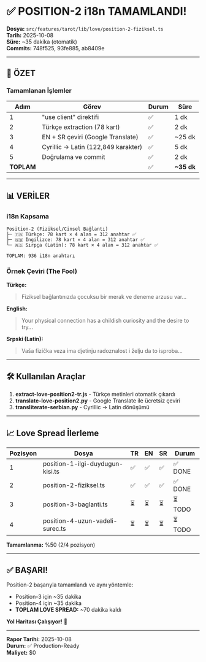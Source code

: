 # ✅ POSITION-2 i18n TAMAMLANDI!

**Dosya:** `src/features/tarot/lib/love/position-2-fiziksel.ts`  
**Tarih:** 2025-10-08  
**Süre:** ~35 dakika (otomatik)  
**Commits:** 748f525, 93fe885, ab8409e

---

## 🎯 ÖZET

### Tamamlanan İşlemler

| Adım | Görev | Durum | Süre |
|------|-------|-------|------|
| 1 | "use client" direktifi | ✅ | 1 dk |
| 2 | Türkçe extraction (78 kart) | ✅ | 2 dk |
| 3 | EN + SR çeviri (Google Translate) | ✅ | ~25 dk |
| 4 | Cyrillic → Latin (122,849 karakter) | ✅ | 5 dk |
| 5 | Doğrulama ve commit | ✅ | 2 dk |
| **TOPLAM** | | ✅ | **~35 dk** |

---

## 📊 VERİLER

### i18n Kapsama

```
Position-2 (Fiziksel/Cinsel Bağlantı)
├─ 🇹🇷 Türkçe: 78 kart × 4 alan = 312 anahtar ✅
├─ 🇬🇧 İngilizce: 78 kart × 4 alan = 312 anahtar ✅
└─ 🇷🇸 Sırpça (Latin): 78 kart × 4 alan = 312 anahtar ✅

TOPLAM: 936 i18n anahtarı
```

### Örnek Çeviri (The Fool)

**Türkçe:**
> Fiziksel bağlantınızda çocuksu bir merak ve deneme arzusu var...

**English:**
> Your physical connection has a childish curiosity and the desire to try...

**Srpski (Latin):**
> Vaša fizička veza ima djetinju radoznalost i želju da to isproba...

---

## 🛠️ Kullanılan Araçlar

1. **extract-love-position2-tr.js** - Türkçe metinleri otomatik çıkardı
2. **translate-love-position2.py** - Google Translate ile ücretsiz çeviri
3. **transliterate-serbian.py** - Cyrillic → Latin dönüşümü

---

## 📈 Love Spread İlerleme

| Pozisyon | Dosya | TR | EN | SR | Durum |
|----------|-------|----|----|----|----|
| 1 | position-1-ilgi-duydugun-kisi.ts | ✅ | ✅ | ✅ | ✅ DONE |
| 2 | position-2-fiziksel.ts | ✅ | ✅ | ✅ | ✅ DONE |
| 3 | position-3-baglanti.ts | ⏳ | ⏳ | ⏳ | ⏳ TODO |
| 4 | position-4-uzun-vadeli-surec.ts | ⏳ | ⏳ | ⏳ | ⏳ TODO |

**Tamamlanma:** %50 (2/4 pozisyon)

---

## ✅ BAŞARI!

Position-2 başarıyla tamamlandı ve aynı yöntemle:
- Position-3 için ~35 dakika
- Position-4 için ~35 dakika
- **TOPLAM LOVE SPREAD:** ~70 dakika kaldı

**Yol Haritası Çalışıyor!** 🚀

---

**Rapor Tarihi:** 2025-10-08  
**Durum:** ✅ Production-Ready  
**Maliyet:** $0

